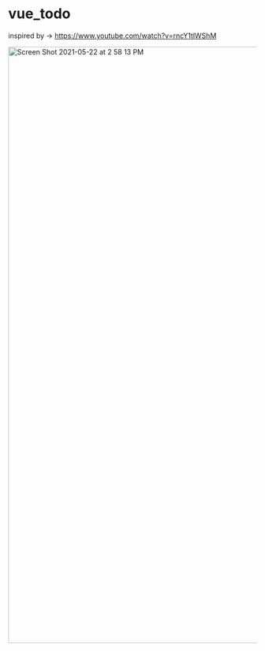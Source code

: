 # vue_todo
inspired by -> https://www.youtube.com/watch?v=rncY1tlWShM

<img width="1208" alt="Screen Shot 2021-05-22 at 2 58 13 PM" src="https://user-images.githubusercontent.com/31994778/119225730-3cdd3b80-bb0e-11eb-9334-7865b4b1d291.png">
